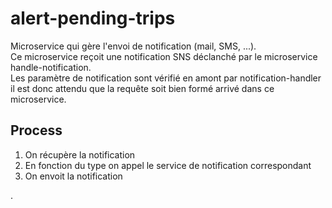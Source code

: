 # alert-pending-trips

Microservice qui gère l'envoi de notification (mail, SMS, ...).  
Ce microservice reçoit une notification SNS déclanché par le microservice handle-notification.  
Les paramètre de notification sont vérifié en amont par notification-handler il est donc attendu que la requête soit bien
formé arrivé dans ce microservice.

## Process

1.  On récupère la notification
2.  En fonction du type on appel le service de notification correspondant
3.  On envoit la notification

.
